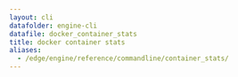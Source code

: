 ```yaml
---
layout: cli
datafolder: engine-cli
datafile: docker_container_stats
title: docker container stats
aliases:
  - /edge/engine/reference/commandline/container_stats/
---
```

<!--
This page is automatically generated from Docker's source code. If you want to
suggest a change to the text that appears here, open a ticket or pull request
in the source repository on GitHub:

https://github.com/docker/cli
-->

